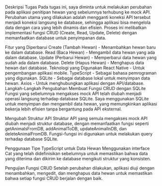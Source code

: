 Deskripsi Tugas
Pada tugas ini, saya diminta untuk melakukan perubahan pada aplikasi penitipan hewan yang sebelumnya terhubung ke mock API. Perubahan utama yang dilakukan adalah mengganti koneksi API tersebut menjadi koneksi langsung ke database, sehingga aplikasi bisa mengelola data dengan cara yang lebih dinamis dan efisien. Proses ini melibatkan implementasi fungsi CRUD (Create, Read, Update, Delete) dengan memanfaatkan database untuk penyimpanan data.

Fitur yang Diperbarui
Create (Tambah Hewan) - Menambahkan hewan baru ke dalam database.
Read (Baca Hewan) - Mengambil data hewan yang ada dalam database.
Update (Perbarui Hewan) - Memperbarui data hewan yang sudah ada dalam database.
Delete (Hapus Hewan) - Menghapus data hewan dari database.
Teknologi yang Digunakan
React Native - Untuk pengembangan aplikasi mobile.
TypeScript - Sebagai bahasa pemrograman yang digunakan.
SQLite - Sebagai database lokal untuk menyimpan data hewan.
Axios - Untuk menghubungkan aplikasi dengan API/database.
Langkah-Langkah Pengubahan
Membuat Fungsi CRUD dengan SQLite
Fungsi yang sebelumnya mengakses mock API telah diubah menjadi operasi langsung terhadap database SQLite. Saya menggunakan SQLite untuk menyimpan dan mengambil data hewan, yang memungkinkan aplikasi bekerja lebih efisien tanpa bergantung pada API eksternal.

Mengubah Struktur API
Struktur API yang semula mengakses mock API diubah menjadi struktur database, dengan memanfaatkan fungsi seperti getAnimalsFromDB, addAnimalToDB, updateAnimalInDB, dan deleteAnimalFromDB. Fungsi-fungsi ini digunakan untuk melakukan query terhadap database SQLite.

Penggunaan Tipe TypeScript untuk Data Hewan
Menggunakan interface Cat yang telah didefinisikan sebelumnya untuk memastikan bahwa data yang diterima dan dikirim ke database mengikuti struktur yang konsisten.

Pengujian Fungsi CRUD
Setelah perubahan dilakukan, aplikasi diuji dengan menambahkan, mengedit, dan menghapus data hewan untuk memastikan bahwa setiap fungsi CRUD berjalan dengan baik.

